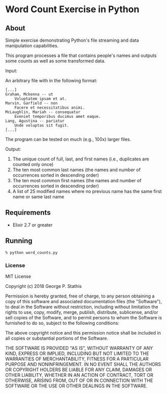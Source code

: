 # Word Count Exercise in Python

## About

Simple exercise demonstrating Python's file streaming and data manipulation capabilities.

This program processes a file that contains people's names and outputs some counts as well as some transformed data.

Input:

An arbitrary file with in the following format:

```
[...]
Graham, Mckenna -- ut
    Voluptatem ipsam et at.
Marvin, Garfield -- non
    Facere et necessitatibus animi.
McLaughlin, Mariah -- consequatur
    Eveniet temporibus ducimus amet eaque.
Lang, Agustina -- pariatur
    Unde voluptas sit fugit.
[...]
```

The program can be tested on much (e.g., 100x) larger files.

Output:

1. The unique count of full, last, and first names (i.e., duplicates are counted only once)
2. The ten most common last names (the names and number of occurrences sorted in descending order)
3. The ten most common first names (the names and number of occurrences sorted in descending order)
4. A list of 25 modified names where no previous name has the same first name or same last name



## Requirements

- Elixir 2.7 or greater



## Running

```shell
% python word_counts.py
```



### License

MIT License

Copyright (c) 2018 George P. Stathis

Permission is hereby granted, free of charge, to any person obtaining a copy
of this software and associated documentation files (the "Software"), to deal
in the Software without restriction, including without limitation the rights
to use, copy, modify, merge, publish, distribute, sublicense, and/or sell
copies of the Software, and to permit persons to whom the Software is
furnished to do so, subject to the following conditions:

The above copyright notice and this permission notice shall be included in all
copies or substantial portions of the Software.

THE SOFTWARE IS PROVIDED "AS IS", WITHOUT WARRANTY OF ANY KIND, EXPRESS OR
IMPLIED, INCLUDING BUT NOT LIMITED TO THE WARRANTIES OF MERCHANTABILITY,
FITNESS FOR A PARTICULAR PURPOSE AND NONINFRINGEMENT. IN NO EVENT SHALL THE
AUTHORS OR COPYRIGHT HOLDERS BE LIABLE FOR ANY CLAIM, DAMAGES OR OTHER
LIABILITY, WHETHER IN AN ACTION OF CONTRACT, TORT OR OTHERWISE, ARISING FROM,
OUT OF OR IN CONNECTION WITH THE SOFTWARE OR THE USE OR OTHER DEALINGS IN THE
SOFTWARE.
